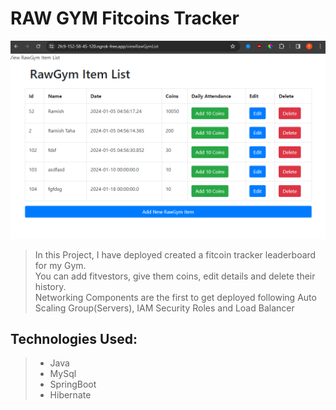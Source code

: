 # RAW GYM Fitcoins Tracker

![RAW GYM Fitcoins Tracker](RAW-GYM-Fitcoins-Tracker.png)

> In this Project, I have deployed created a fitcoin tracker leaderboard for my Gym.\
> You can add fitvestors, give them coins, edit details and delete their history.\
> Networking Components are the first to get deployed following Auto Scaling Group(Servers), IAM Security Roles and Load Balancer

## Technologies Used:
>* Java
>* MySql
>* SpringBoot
>* Hibernate